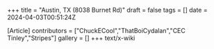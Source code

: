 +++
title = "Austin, TX (8038 Burnet Rd)"
draft = false
tags = []
date = 2024-04-03T00:51:24Z

[Article]
contributors = ["ChuckECool","ThatBoiCydalan","CEC Tinley","Stripes"]
gallery = []
+++
text/x-wiki